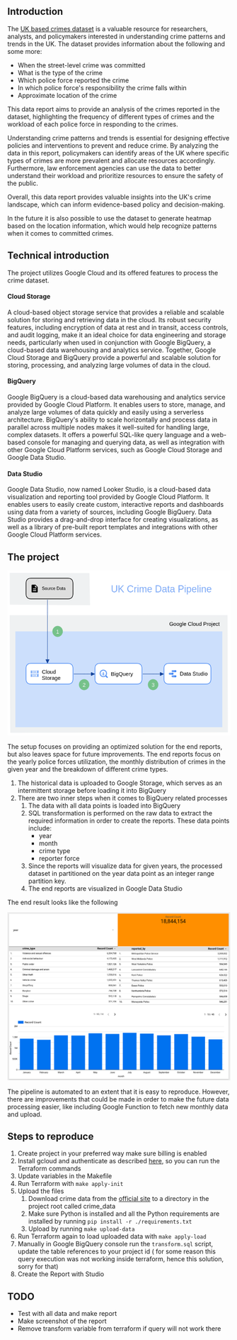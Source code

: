 ## Introduction

The [UK based crimes dataset](https://data.police.uk/) is a valuable resource for researchers, analysts, and
policymakers interested in understanding
crime patterns and trends in the UK. The dataset provides information about the following and some more:

- When the street-level crime was committed
- What is the type of the crime
- Which police force reported the crime
- In which police force's responsibility the crime falls within
- Approximate location of the crime

This data report aims to provide an analysis of the crimes reported in the dataset,
highlighting the frequency of different
types of crimes and the workload of each police force in responding to the crimes.

Understanding crime patterns and trends is essential for designing effective policies and interventions to prevent and
reduce crime. By analyzing the data in this report, policymakers can identify areas of the UK where specific types of
crimes are more prevalent and allocate resources accordingly. Furthermore, law enforcement agencies can use the data to
better understand their workload and prioritize resources to ensure the safety of the public.

Overall, this data report provides valuable insights into the UK's crime landscape, which can inform evidence-based
policy and decision-making.

In the future it is also possible to use the dataset to generate heatmap based on the location information,
which would help recognize patterns when it comes to committed crimes.

## Technical introduction

The project utilizes Google Cloud and its offered features to process the crime dataset.

#### Cloud Storage

A cloud-based object storage service that provides a reliable and scalable
solution for storing and retrieving data in the cloud. Its robust security features, including encryption of data at
rest and in transit, access controls, and
audit logging, make it an ideal choice for data engineering and storage needs, particularly when used in conjunction
with Google BigQuery, a cloud-based data warehousing and analytics service. Together, Google Cloud Storage and
BigQuery provide a powerful and scalable solution for storing, processing, and analyzing large volumes of data in the
cloud.

#### BigQuery

Google BigQuery is a cloud-based data warehousing and analytics service provided by Google Cloud
Platform. It enables users to store, manage, and analyze large volumes of data quickly and easily using a serverless
architecture. BigQuery's ability to scale horizontally and process data in parallel across multiple nodes makes it
well-suited for handling large, complex datasets. It offers a powerful SQL-like query language and a web-based console
for managing and querying data, as well as integration with other Google Cloud Platform services, such as Google Cloud
Storage and Google Data Studio.

#### Data Studio

Google Data Studio, now named Looker Studio, is a cloud-based data visualization and reporting tool provided by Google
Cloud Platform. It enables users to easily create custom, interactive reports and dashboards using data from a variety
of sources, including Google BigQuery. Data Studio provides a drag-and-drop
interface for creating visualizations, as well as a library of pre-built report templates and integrations with other
Google Cloud Platform services.

## The project

![architecture image](images/architecture.png "Architecture")

The setup focuses on providing an optimized solution for
the end reports, but also leaves space for future improvements. The end reports focus on the yearly police forces
utilization, the monthly distribution of crimes in the given year and the breakdown of different crime types.

1. The historical data is uploaded to Google Storage, which serves as an intermittent storage before loading it into
   BigQuery
2. There are two inner steps when it comes to BigQuery related processes
    1. The data with all data points is loaded into BigQuery
    2. SQL transformation is performed on the raw data to extract the required information in order to create the
       reports. These data points include:
        - year
        - month
        - crime type
        - reporter force
    3. Since the reports will visualize data for given years, the processed dataset in partitioned on the year data
       point as an integer range partition key.
    4. The end reports are visualized in Google Data Studio

The end result looks like the following

![data report image](images/data_report.png "Architecture")

The pipeline is automated to an extent that it is easy to reproduce. However, there are improvements that could be made
in order to make the future data processing easier, like including Google Function to fetch new monthly data and upload.

## Steps to reproduce

1. Create project in your preferred way make sure billing is enabled
2. Install gcloud and
   authenticate as
   described [here](https://registry.terraform.io/providers/hashicorp/google/latest/docs/guides/provider_reference#running-terraform-on-your-workstation),
   so you can run the Terraform commands
3. Update variables in the Makefile
4. Run Terraform with `make apply-init`
5. Upload the files
    1. Download crime data from the [official site](https://data.police.uk/data/) to a directory in the project root
       called crime_data
    2. Make sure Python is installed and all the Python requirements are installed by running `pip install -r
       ./requirements.txt`
    3. Upload by running `make upload-data`
6. Run Terraform again to load uploaded data with `make apply-load`
7. Manually in Google BigQuery console run the `transform.sql` script, update the table references to your project id (
   for some reason this query execution was not working inside terraform, hence this solution, sorry for that)
8. Create the Report with Studio

## TODO

- Test with all data and make report
- Make screenshot of the report
- Remove transform variable from terraform if query will not work there
